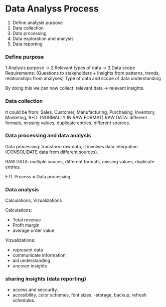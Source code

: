 # Data Analyss Process

1. Define analysis purpose
2. Data collection
3. Data processing
4. Data exploration and analysis
5. Data reporting

### Define purpose
1.Analysis purpose -> 2.Relevant types of data -> 3.Data scope
Requirements: (Questions to stakeholders + Insights from patterns, trends, relationships from analyses)
Type of data and scope of data understanding

By doing this we can now collect: relevant data -> relevant insights.

### Data collection
It could be from:
Sales, Customer, Manufacturing, Purchasing, Inventory, Marketing, R+D. (NORMALLY IN RAW FORMAT)
RAW DATA: different formats, missing values, duplicate entries, different sources.

### Data processing and data analysis
Data processing: transform raw data, it involves data integration (CONSOLIDATE data from different sources).

RAW DATA: multiple souces, different formats, missing values, duplicate entries.

ETL Process = Data processing.

### Data analysis
Calculations, Vizualizations

Calculations:
- Total revenue
- Profit margin
- average order value

Vizualizations:
- represent data
- communicate information
- aid understanding
- uncover insights

### sharing insights (data reporting)
- access and seccurity.
- accesibility, color schemes, font sizes.
-storage, backup, refresh schedules.